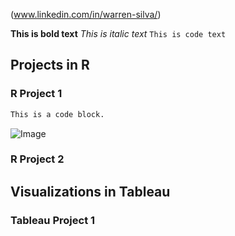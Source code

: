(www.linkedin.com/in/warren-silva/) 

**This is bold text** 
_This is italic text_ 
`This is code text`

## Projects in R

### R Project 1

```markdown
This is a code block.
```
![Image](src)

### R Project 2

## Visualizations in Tableau

### Tableau Project 1
